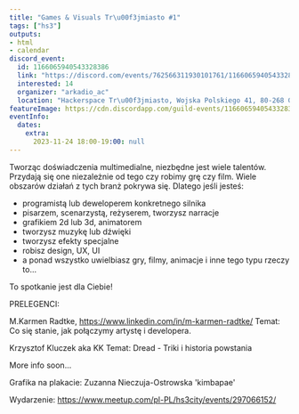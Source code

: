 ```yaml
---
title: "Games & Visuals Tr\u00f3jmiasto #1"
tags: ["hs3"]
outputs:
- html
- calendar
discord_event:
  id: 1166065940543328386
  link: "https://discord.com/events/762566311930101761/1166065940543328386"
  interested: 14
  organizer: "arkadio_ac"
  location: "Hackerspace Tr\u00f3jmiasto, Wojska Polskiego 41, 80-268 Gda\u0144sk"
featureImage: https://cdn.discordapp.com/guild-events/1166065940543328386/a68a1c9d1d99d8e94056de250d519dc0.png?size=1024
eventInfo:
  dates:
    extra:
      2023-11-24 18:00-19:00: null
---
```

Tworząc doświadczenia multimedialne, niezbędne jest wiele talentów. Przydają się one niezależnie od tego czy robimy grę czy film. Wiele obszarów działań z tych branż pokrywa się. Dlatego jeśli jesteś:
- programistą lub deweloperem konkretnego silnika
- pisarzem, scenarzystą, reżyserem, tworzysz narracje
- grafikiem 2d lub 3d, animatorem
- tworzysz muzykę lub dźwięki
- tworzysz efekty specjalne
- robisz design, UX, UI
- a ponad wszystko uwielbiasz gry, filmy, animacje  i inne tego typu rzeczy to...

To spotkanie jest dla Ciebie!

PRELEGENCI:

M.Karmen Radtke, https://www.linkedin.com/in/m-karmen-radtke/
Temat: Co się stanie, jak połączymy artystę i developera.

Krzysztof Kluczek aka KK
Temat: Dread - Triki i historia powstania

More info soon...


Grafika na plakacie: Zuzanna Nieczuja-Ostrowska 'kimbapae'

Wydarzenie: https://www.meetup.com/pl-PL/hs3city/events/297066152/
